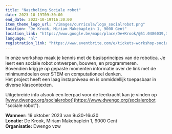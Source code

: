 ```yaml
---
title: "Nascholing Sociale robot"
date: 2023-10-19T09:30:00
end_date: 2023-10-19T16:30:00
item_theme_logo_url: "/images/curricula/logo_socialrobot.png"
location: "De Krook, Miriam Makebaplein 1, 9000 Gent"
location_link: "https://www.google.be/maps/place/De+Krook/@51.0486039,3.7264986,17z/data=!3m1!4b1!4m6!3m5!1s0x47c3714effffffff:0x9b1a2c7f1cb8c825!8m2!3d51.0486039!4d3.7286873!16s%2Fg%2F1hc0gcm5l"
language: "nl"
registration_link: "https://www.eventbrite.com/e/tickets-workshop-sociale-robot-666665603767"
---
```


In onze workshop maak je kennis met de basisprincipes van de robotica. 
Je leert een sociale robot ontwerpen, bouwen, en programmeren. <br>
Bovendien krijg je op gepaste momenten informatie over de link met de minimumdoelen over STEM en computationeel denken. <br>
Het project heeft een laag instapniveau en is onmiddellijk toepasbaar in diverse klascontexten. 

Uitgebreide info alsook een leerpad voor de leerkracht kan je vinden op [www.dwengo.org/socialerobot](https://www.dwengo.org/socialerobot "sociale robot").

**Wanneer:** 19 oktober 2023 van 9u30-16u30<br>
**Locatie:** De Krook, Miriam Makebaplein 1, 9000 Gent<br>
**Organisatie:** Dwengo vzw
